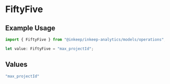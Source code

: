 # FiftyFive

## Example Usage

```typescript
import { FiftyFive } from "@inkeep/inkeep-analytics/models/operations";

let value: FiftyFive = "max_projectId";
```

## Values

```typescript
"max_projectId"
```